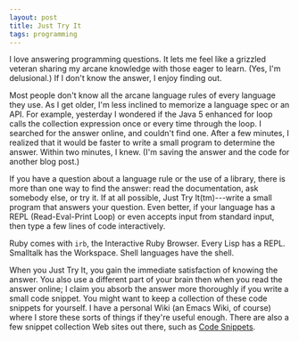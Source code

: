 ```yaml
---
layout: post
title: Just Try It
tags: programming
---
```


I love answering programming questions. It lets me feel like a grizzled
veteran sharing my arcane knowledge with those eager to learn. (Yes, I'm
delusional.) If I don't know the answer, I enjoy finding out.

Most people don't know all the arcane language rules of every language they
use. As I get older, I'm less inclined to memorize a language spec or an
API. For example, yesterday I wondered if the Java 5 enhanced for loop calls
the collection expression once or every time through the loop. I searched
for the answer online, and couldn't find one. After a few minutes, I
realized that it would be faster to write a small program to determine the
answer. Within two minutes, I knew. (I'm saving the answer and the code for
another blog post.)

If you have a question about a language rule or the use of a library, there
is more than one way to find the answer: read the documentation, ask
somebody else, or try it. If at all possible, Just Try It(tm)---write a
small program that answers your question. Even better, if your language has
a REPL (Read-Eval-Print Loop) or even accepts input from standard input,
then type a few lines of code interactively.

Ruby comes with `irb`, the Interactive Ruby Browser. Every Lisp has a REPL.
Smalltalk has the Workspace. Shell languages have the shell.

When you Just Try It, you gain the immediate satisfaction of knowing the
answer. You also use a different part of your brain then when you read the
answer online; I claim you absorb the answer more thoroughly if you write a
small code snippet. You might want to keep a collection of these code
snippets for yourself. I have a personal Wiki (an Emacs Wiki, of course)
where I store these sorts of things if they're useful enough. There are also
a few snippet collection Web sites out there, such as
[Code Snippets](http://www.bigbold.com/snippets/).
